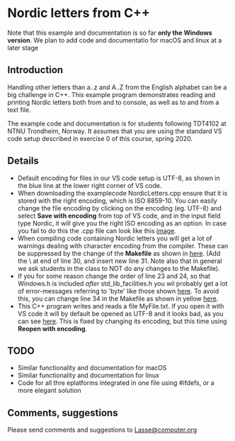 # Nordic letters from C++

Note that this example and documentation is so far **only the Windows version**. We plan to add code and documentatio for macOS and linux at a later stage

## Introduction

Handling other letters than a..z and A..Z from the English alphabet can be a big challenge in C++. This example program demonstrates reading and printing Nordic letters both from and to console, as well as to and from a text file.

The example code and documentation is for students following TDT4102 at NTNU Trondheim, Norway. It assumes that you are using the standard VS code setup described in exercise 0 of this course, spring 2020.

## Details

* Default encoding for files in our VS code setup is UTF-8, as shown in the blue line at the lower right corner of VS code.
* When downloading the examplecode NordicLetters.cpp ensure that it is stored with the right encoding, which is ISO 8859-10. You can easily change the file encoding by clicking on the encoding (eg. UTF-8) and select **Save with encoding** from top of VS code, and in the input field type Nordic, it will give you the right ISO encoding as an option. In case you fail to do this the .cpp file can look like this [image](./Capture_1.PNG).
* When compiling code containing Nordic letters you will get a lot of warnings dealing with character encoding from the compiler. These can be suppressed by the change of the **Makefile** as shown in [here](Makefile_Nordic_Encoding_Without_Warnings.PNG). (Add the \ at end of line 30, and insert new line 31. Note also that in general we ask students in the class to NOT do any changes to the Makefile).
* If you for some reason change the order of line 23 and 24, so that Windows.h is included _after_ std_lib_facilities.h you wil probably get a lot of error-messages referring to 'byte' like those shown [here](Byte_errors.PNG). To avoid this, you can change line 34 in the Makefile as shown in yellow [here](Makefile_line_HAS_STD_BYTE.PNG).
* This C++ program writes and reads a file MyFile.txt. If you open it with VS code it will by default be opened as UTF-8 and it looks bad, as you can see [here](MyFile_as_UTF-8.PNG). This is fixed by changing its encoding, but this time using **Reopen with encoding**.

## TODO

* Similar functionality and documentation for macOS
* Similar functionality and documentation for linux
* Code for all thre eplatforms integrated in one file using #ifdefs, or a more elegant solution

## Comments, suggestions

Please send comments and suggestions to Lasse@computer.org
